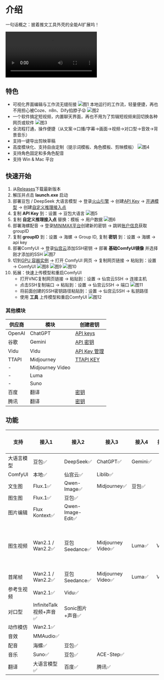 # 介绍
一句话概之：披着推文工具外壳的全能AI扩展坞！

<video src="https://www.bilibili.com/video/BV1JoaPzkEKU/?vd_source=6a9df83748f96189f2b3eb3bb5f1a1bb" controls>您的浏览器不支持 video 标签，请更新浏览器。</video>

## 特色
- 可视化界面编辑与工作流无缝衔接
  ![](images/image1.png "图1")
  本地运行的工作流，轻量便捷，再也不用担心被Coze、n8n、Dify掐脖子😜
  ![](images/image2.png "图2")
- 一个软件搞定短视频，内置聊天界面，再也不用为了剪辑短视频来回切换各种网页或软件
  ![](images/image3.png "图3")
- 全流程打通，操作便捷（从文案->口播/字幕->画面->视频->对口型->音效->背景音乐）
- 支持一键导出剪映草稿
- 高度模块化、支持自由定制（提示词模板、角色模板、剪映模板）
  ![](images/image4.png "图4")
- 支持角色固定和多角色配音
- 支持 Win & Mac 平台

## 快速开始
1. 从[Releases](https://github.com/chaolunner/Tweets/releases/latest)下载最新版本
2. 解压并点击 **launch.exe** 启动
3. 部署豆包 / DeepSeek 大语言模型 -> 登录[火山引擎](https://www.volcengine.com/docs/82379/1494384) -> 创建[API Key](https://console.volcengine.com/ark/region:ark+cn-beijing/apiKey) -> [开通模型](https://console.volcengine.com/ark/region:ark+cn-beijing/openManagement) -> 创建[自定义推理接入点](https://console.volcengine.com/ark/region:ark+cn-beijing/endpoint)
4. 复制 **API Key** 到：设置 -> 豆包大语言
   ![](images/image5.png "图5")
5. 复制 **自定义推理接入点** 替换：模板 -> 用户数据
   ![](images/image6.png "图6")
6. 部署海螺配音 -> 登录[MINIMAX平台](https://platform.minimaxi.com/user-center/basic-information/interface-key)创建新的密钥 -> 跳转[账户信息](https://platform.minimaxi.com/user-center/basic-information)获取groupID
7. 复制 **groupID** 到：设置 -> 海螺 -> Group ID, 复制 **密钥** 到：设置 -> 海螺 -> api key
8. 部署ComfyUI -> 登录[仙宫云](https://www.xiangongyun.com/console/user/sshkey)添加SSH密钥 -> 部署 **基础ComfyUI镜像** 并选择刚才添加的SSH
   ![](images/image7.png "图7")
9. 切到[GPU 容器实例](https://www.xiangongyun.com/console/instance) -> 打开 ComfyUI 网页 -> 复制网页链接 -> 粘贴到：设置 -> ComfyUI
   ![](images/image8.png "图8")
   ![](images/image9.png "图9")
   ![](images/image10.png "图10")
10. 拓展：快速上传模型和重启ComfyUI
    - 打开VNC复制网页链接 -> 粘贴到：设置 -> 仙宫云SSH -> 连接主机
    - 点击SSH复制端口 -> 粘贴到：设置 -> 仙宫云SSH -> 端口
      ![](images/image11.png "图11")
    - 将前面创建的SSH密钥路径粘贴到：设置 -> 仙宫云SSH -> 私钥路径
    - 使用 **工具** 上传模型和重启ComfyUI
      ![](images/image12.png "图12")
### 其他模块
供应商|模块|创建密钥
-|-|-
OpenAI|ChatGPT|[API keys](https://platform.openai.com/api-keys)
谷歌|Gemini|[API 密钥](https://aistudio.google.com/app/apikey)
Vidu|Vidu|[API Key 管理](https://platform.vidu.cn/api-keys)
TTAPI|Midjourney|[TTAPI KEY](https://dashboard.ttapi.io/dashboard/overview)
-|Midjourney Video|
-|Luma|
-|Suno|
百度|翻译|[密钥](https://api.fanyi.baidu.com/api/trans/product/desktop)
腾讯|翻译|[密钥](https://console.cloud.tencent.com/cam/capi)

## 功能
支持|接入1|接入2|接入3|接入4|接入5|接入6
-|-|-|-|-|-|-
大语言模型|豆包✅️|DeepSeek✅️|ChatGPT✅️|Gemini✅️
ComfyUI|本地✅️|仙宫云✅|Liblib✅
文生图|Flux.1✅️|Qwen-Image✅️|Midjourney✅️|豆包✅️
图生图|Flux.1✅️|豆包✅️
图片编辑|Flux Kontext✅️|Qwen-Image-Edit✅️
图生视频|Wan2.1 / Wan2.2✅️|豆包Seedance✅️|Midjourney Video✅️|Luma✅️|Vidu✅️|可灵❓未验证
首尾帧|Wan2.1 / Wan2.2✅️|豆包Seedance✅️|Midjourney Video✅️|Luma✅️|Vidu✅️
参考生视频|Wan2.1✅️|Vidu✅️
对口型|InfiniteTalk视频+声音✅️|Sonic图片+声音✅️
动作模仿|Wan2.1✅️
音效|MMAudio✅️
配音|海螺✅️|豆包✅️
音乐|Suno✅️|豆包✅️|ACE-Step✅️
翻译|大语言模型✅️|百度✅️|腾讯✅️